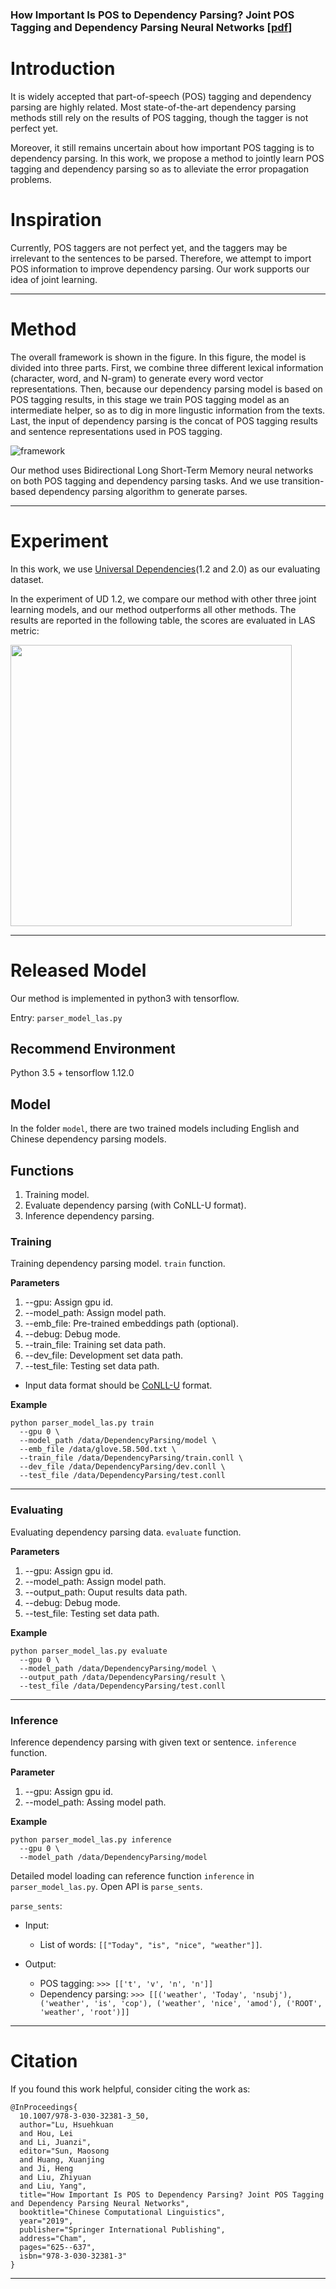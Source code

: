 ### How Important Is POS to Dependency Parsing? Joint POS Tagging and Dependency Parsing Neural Networks [[pdf](https://link.springer.com/chapter/10.1007%2F978-3-030-32381-3_50)]

# Introduction

It is widely accepted that part-of-speech (POS) tagging and dependency parsing are highly related. Most state-of-the-art dependency parsing methods still rely on the results of POS tagging, though the tagger is not perfect yet.

Moreover, it still remains uncertain about how important POS tagging is to dependency parsing. In this work, we propose a method to jointly learn POS tagging and dependency parsing so as to alleviate the error propagation problems.

# Inspiration

Currently, POS taggers are not perfect yet, and the taggers may be irrelevant to the sentences to be parsed. Therefore, we attempt to import POS information to improve dependency parsing. Our work supports our idea of joint learning.

---

# Method

The overall framework is shown in the figure. In this figure, the model is divided into three parts. First, we combine three different lexical information (character, word, and N-gram) to generate every word vector representations. Then, because our dependency parsing model is based on POS tagging results, in this stage we train POS tagging model as an intermediate helper, so as to dig in more lingustic information from the texts. Last, the input of dependency parsing is the concat of POS tagging results and sentence representations used in POS tagging.

![framework](https://github.com/hsuehkuan-lu/KEBTR/blob/master/framework.png)

Our method uses Bidirectional Long Short-Term Memory neural networks on both POS tagging and dependency parsing tasks. And we use transition-based dependency parsing algorithm to generate parses.

---

# Experiment

In this work, we use [Universal Dependencies](https://universaldependencies.org/)(1.2 and 2.0) as our evaluating dataset.

In the experiment of UD 1.2, we compare our method with other three joint learning models, and our method outperforms all other methods. The results are reported in the following table, the scores are evaluated in LAS metric:

<img src="https://github.com/hsuehkuan-lu/KEBTR/blob/master/experiment.png" width="450">

---

# Released Model

Our method is implemented in python3 with tensorflow.

Entry: `parser_model_las.py`

## Recommend Environment

Python 3.5 + tensorflow 1.12.0

## Model

In the folder `model`, there are two trained models including English and Chinese dependency parsing models.

## Functions

1. Training model.
2. Evaluate dependency parsing (with CoNLL-U format).
3. Inference dependency parsing.

### Training

Training dependency parsing model. `train` function.

**Parameters**
1. --gpu: Assign gpu id.
2. --model_path: Assign model path.
3. --emb_file: Pre-trained embeddings path (optional).
4. --debug: Debug mode.
5. --train_file: Training set data path.
6. --dev_file: Development set data path.
7. --test_file: Testing set data path.

* Input data format should be [CoNLL-U](https://universaldependencies.org/format.html) format.

**Example**
```
python parser_model_las.py train 
  --gpu 0 \
  --model_path /data/DependencyParsing/model \
  --emb_file /data/glove.5B.50d.txt \
  --train_file /data/DependencyParsing/train.conll \
  --dev_file /data/DependencyParsing/dev.conll \
  --test_file /data/DependencyParsing/test.conll
```

---

### Evaluating

Evaluating dependency parsing data. `evaluate` function.

**Parameters**
1. --gpu: Assign gpu id.
2. --model_path: Assign model path.
3. --output_path: Ouput results data path.
4. --debug: Debug mode.
5. --test_file: Testing set data path.

**Example**
```
python parser_model_las.py evaluate 
  --gpu 0 \
  --model_path /data/DependencyParsing/model \
  --output_path /data/DependencyParsing/result \
  --test_file /data/DependencyParsing/test.conll
```

---

### Inference

Inference dependency parsing with given text or sentence. `inference` function.

**Parameter**
1. --gpu: Assign gpu id.
2. --model_path: Assing model path.

**Example**
```
python parser_model_las.py inference 
  --gpu 0 \
  --model_path /data/DependencyParsing/model 
```

Detailed model loading can reference function `inference` in `parser_model_las.py`. Open API is `parse_sents`.

`parse_sents`:
- Input: 
  - List of words:
  `[["Today", "is", "nice", "weather"]]`.
  
- Output:
  - POS tagging:
  `>>> [['t', 'v', 'n', 'n']]`
  - Dependency parsing:
  `>>> [[('weather', 'Today', 'nsubj'), ('weather', 'is', 'cop'), ('weather', 'nice', 'amod'), ('ROOT', 'weather', 'root')]]`

---

# Citation

If you found this work helpful, consider citing the work as:

```
@InProceedings{
  10.1007/978-3-030-32381-3_50,
  author="Lu, Hsuehkuan
  and Hou, Lei
  and Li, Juanzi",
  editor="Sun, Maosong
  and Huang, Xuanjing
  and Ji, Heng
  and Liu, Zhiyuan
  and Liu, Yang",
  title="How Important Is POS to Dependency Parsing? Joint POS Tagging and Dependency Parsing Neural Networks",
  booktitle="Chinese Computational Linguistics",
  year="2019",
  publisher="Springer International Publishing",
  address="Cham",
  pages="625--637",
  isbn="978-3-030-32381-3"
}
```

---